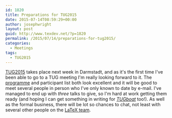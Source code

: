 ```yaml
---
id: 1820
title: Preparations for TUG2015
date: 2015-07-14T08:59:29+00:00
author: josephwright
layout: post
guid: http://www.texdev.net/?p=1820
permalink: /2015/07/14/preparations-for-tug2015/
categories:
  - Meetings
tags:
  - TUG2015
---
```

[TUG2015](http://tug.org/tug2015) takes place next week in Darmstadt, and as it's the first time I've been able to go to a TUG meeting I'm really looking forward to it. The [programme](http://tug.org/tug2015/program.html) and participant list both look excellent and it will be good to meet several people in person who I've only known to date by e-mail. I've managed to end up with _three_ talks to give, so I'm hard at work getting them ready (and hoping I can get something in writing for [_TUGboat_](http://tug.org/tugboat) too!). As well as the formal business, there will be lot so chances to chat, not least with several other people on the [LaTeX team](http://www.latex-project.org).
